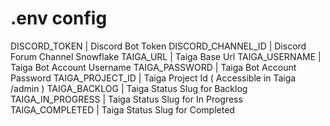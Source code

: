# .env config
DISCORD_TOKEN | Discord Bot Token
DISCORD_CHANNEL_ID | Discord Forum Channel Snowflake
TAIGA_URL | Taiga Base Url
TAIGA_USERNAME | Taiga Bot Account Username
TAIGA_PASSWORD | Taiga Bot Account Password
TAIGA_PROJECT_ID | Taiga Project Id ( Accessible in Taiga /admin )
TAIGA_BACKLOG | Taiga Status Slug for Backlog
TAIGA_IN_PROGRESS | Taiga Status Slug for In Progress
TAIGA_COMPLETED | Taiga Status Slug for Completed
